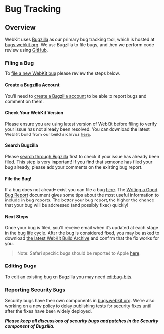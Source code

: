 # Bug Tracking

## Overview

WebKit uses [Bugzilla](https://www.bugzilla.org) as our primary bug tracking tool, which is hosted at [bugs.webkit.org](https://bugs.webkit.org/).
We use Bugzilla to file bugs, and then we perform code review using [GitHub](https://github.com/webkit/webkit).

### Filing a Bug

To [file a new WebKit bug](https://bugs.webkit.org/enter_bug.cgi) please review the steps below.

#### Create a Bugzilla Account
You’ll need to [create a Bugzilla account](https://bugs.webkit.org/createaccount.cgi) to be able to report bugs and comment on them.

#### Check Your WebKit Version
Please ensure you are using latest version of WebKit before filing to verify your issue has not already been resolved. You can download the latest WebKit build from our build archives [here](https://webkit.org/build-archives).

#### Search Bugzilla
Please [search through Bugzilla](https://bugs.webkit.org/query.cgi?format=specific&product=WebKit) first to check if your issue has already been filed. This step is very important! If you find that someone has filed your bug already, please add your comments on the existing bug report.

#### File the Bug!
If a bug does not already exist you can file a bug [here](https://webkit.org/new-bug). The [Writing a Good Bug Report](https://webkit.org/bug-report-guidelines) document gives some tips about the most useful information to include in bug reports. The better your bug report, the higher the chance that your bug will be addressed (and possibly fixed) quickly!

#### Next Steps
Once your bug is filed, you’ll receive email when it’s updated at each stage in the [bug life cycle](https://webkit.org/bug-life-cycle). After the bug is considered fixed, you may be asked to download [the latest WebKit Build Archive](https://webkit.org/build-archives) and confirm that the fix works for you.

> Note: Safari specific bugs should be reported to Apple [here](https://feedbackassistant.apple.com).

### Editing Bugs

To edit an existing bug on Bugzilla you may need [editbug-bits](https://webkit.org/bugzilla-bits/).

### Reporting Security Bugs

Security bugs have their own components in [bugs.webkit.org](https://bugs.webkit.org/).
We’re also working on a new policy to delay publishing tests for security fixes until after the fixes have been widely deployed.

_***Please keep all discussions of security bugs and patches in the Security component of Bugzilla.***_

